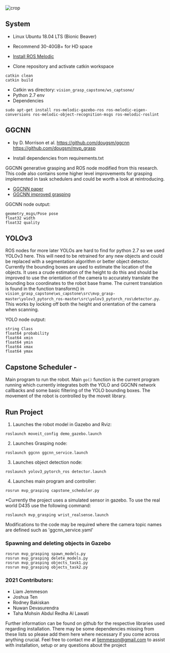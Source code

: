 ![crop](https://user-images.githubusercontent.com/41469847/141243673-ef70abde-aeb4-469f-b7ca-4c5124223c44.png)
## System

- Linux Ubuntu 18.04 LTS (Bionic Beaver)
- Recommend 30-40GB+ for HD space

- [Install ROS Melodic](http://wiki.ros.org/ROS/Installation)

- Clone repository and activate catkin workspace
```
catkin clean
catkin build
```

- Catkin ws directory:  `vision_grasp_capstone/ws_captsone/`
- Python 2.7 env
- Dependencies
```
sudo apt-get install ros-melodic-gazebo-ros ros-melodic-eigen-conversions ros-melodic-object-recognition-msgs ros-melodic-roslint
```

## GGCNN 
- by D. Morrison et al. 
https://github.com/dougsm/ggcnn
https://github.com/dougsm/mvp_grasp

- Install dependencies from requirements.txt

GGCNN generative grasping and ROS node modified from this research. This code also contains some higher level improvements for grasping implemented in task schedulers and could be worth a look at reintroducing. 
- [GGCNN paper](https://arxiv.org/abs/1804.05172)
- [GGCNN improved grasping](https://arxiv.org/abs/1809.08564)


GGCNN node output:
```
geometry_msgs/Pose pose
float32 width
float32 quality
```

## YOLOv3 

ROS nodes for more later YOLOs are hard to find for python 2.7 so we used YOLOv3 here. This will need to be retrained for any new objects and could be replaced with a segmentation algorithm or better object detector. Currently the bounding boxes are used to estimate the location of the objects. It uses a crude estimation of the height to do this and should be improved to use the orientation of the camera to accurately translate the bounding box coordinates to the robot base frame. The current translation is found in the function transform() in `vision_grasp_capstone\ws_capstone\src\mvp_grasp-master\yolov3_pytorch_ros-master\src\yolov3_pytorch_ros\detector.py`. This works by locking off both the height and orientation of the camera when scanning. 

YOLO node output:
```
string Class
float64 probability
float64 xmin
float64 ymin
float64 xmax
float64 ymax
```
## Capstone Scheduler - 

Main program to run the robot. Main `go()` function is the current program running which currently integrates both the YOLO and GGCNN network callbacks and some basic filtering of the YOLO bounding boxes. The movement of the robot is controlled by the moveit library. 

## Run Project

1. Launches the robot model in Gazebo and Rviz:
```
roslaunch moveit_config demo_gazebo.launch
```
2. Launches Grasping node:
```
roslaunch ggcnn ggcnn_service.launch
```
3. Launches object detection node:
```
roslaunch yolov3_pytorch_ros detector.launch
```
4. Launches main program and controller:
```
rosrun mvp_grasping capstone_scheduler.py
```

*Currently the project uses a simulated sensor in gazebo. To use the real world D435 use the following command:
```
roslaunch mvp_grasping wrist_realsense.launch
```

Modifications to the code may be required where the camera topic names are defined such as 'ggcnn_service.yaml'

### Spawning and deleting objects in Gazebo
```
rosrun mvp_grasping spawn_models.py
rosrun mvp_grasping delete_models.py
rosrun mvp_grasping objects_task1.py
rosrun mvp_grasping objects_task2.py
```

### 2021 Contributors:
- Liam Jemmeson
- Joshua Ten
- Rodney Bakiskan
- Nuwan Devasurendra
- Taha Mohsin Abdul Redha Al Lawati

Further information can be found on github for the respective libraries used regarding installation. There may be some dependencies missing from these lists so please add them here where necessary if you come across anything crucial. Feel free to contact me at ljemmeson@gmail.com to assist with installation, setup or any questions about the project
